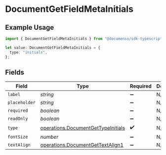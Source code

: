 # DocumentGetFieldMetaInitials

## Example Usage

```typescript
import { DocumentGetFieldMetaInitials } from "@documenso/sdk-typescript/models/operations";

let value: DocumentGetFieldMetaInitials = {
  type: "initials",
};
```

## Fields

| Field                                                                                    | Type                                                                                     | Required                                                                                 | Description                                                                              |
| ---------------------------------------------------------------------------------------- | ---------------------------------------------------------------------------------------- | ---------------------------------------------------------------------------------------- | ---------------------------------------------------------------------------------------- |
| `label`                                                                                  | *string*                                                                                 | :heavy_minus_sign:                                                                       | N/A                                                                                      |
| `placeholder`                                                                            | *string*                                                                                 | :heavy_minus_sign:                                                                       | N/A                                                                                      |
| `required`                                                                               | *boolean*                                                                                | :heavy_minus_sign:                                                                       | N/A                                                                                      |
| `readOnly`                                                                               | *boolean*                                                                                | :heavy_minus_sign:                                                                       | N/A                                                                                      |
| `type`                                                                                   | [operations.DocumentGetTypeInitials](../../models/operations/documentgettypeinitials.md) | :heavy_check_mark:                                                                       | N/A                                                                                      |
| `fontSize`                                                                               | *number*                                                                                 | :heavy_minus_sign:                                                                       | N/A                                                                                      |
| `textAlign`                                                                              | [operations.DocumentGetTextAlign1](../../models/operations/documentgettextalign1.md)     | :heavy_minus_sign:                                                                       | N/A                                                                                      |